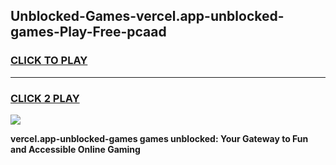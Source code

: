 
## Unblocked-Games-vercel.app-unblocked-games-Play-Free-pcaad
<h3>
<a href="https://premium76.site?title=vercel.app-unblocked-games&ref=23A">CLICK TO PLAY</a></h3>
<hr>

<h3>
<a href="https://premium76.site?title=vercel.app-unblocked-games&ref=23A">CLICK 2 PLAY</a>
  
</h3>

<a href="https://premium76.site?title=vercel.app-unblocked-games&ref=23A"><img src="https://clearcache.store/games.png"></a>


**vercel.app-unblocked-games games unblocked: Your Gateway to Fun and Accessible Online Gaming**
